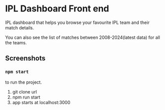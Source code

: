 # IPL Dashboard Front end

IPL dashboard that helps you browse your favourite IPL team and their match details. 

You can also see the list of matches between 2008-2024(latest data) for all the teams.


## Screenshots



### `npm start`

to run the project. 
1) git clone url
2) npm run start
3) app starts at localhost:3000
